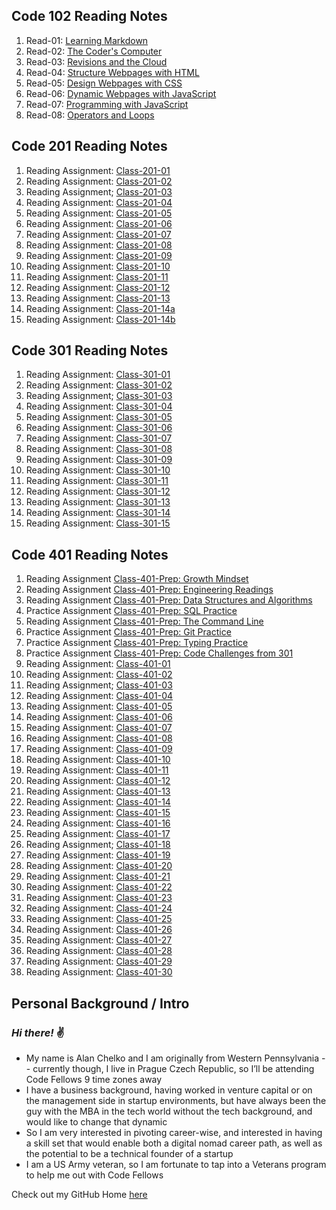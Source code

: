 ## Code 102 Reading Notes

1. Read-01: [Learning Markdown](https://dtuskippy.github.io/reading-notes/read-01-learning-markdown)
2. Read-02: [The Coder's Computer](https://dtuskippy.github.io/reading-notes/read-02-the-coders-computer)
3. Read-03: [Revisions and the Cloud](https://dtuskippy.github.io/reading-notes/read-03-revisions-and-the-cloud)
4. Read-04: [Structure Webpages with HTML](https://dtuskippy.github.io/reading-notes/read-04-structure-webpages-with-html)
5. Read-05: [Design Webpages with CSS](https://dtuskippy.github.io/reading-notes/read-05-design-webpages-with-css)
6. Read-06: [Dynamic Webpages with JavaScript](https://dtuskippy.github.io/reading-notes/read-06-dynamic-webpages-with-javascript)
7. Read-07: [Programming with JavaScript](https://dtuskippy.github.io/reading-notes/read-07-programming-with-javascript)
8. Read-08: [Operators and Loops](https://dtuskippy.github.io/reading-notes/read-08-operators-and-loops)

## Code 201 Reading Notes

1. Reading Assignment: [Class-201-01](https://dtuskippy.github.io/reading-notes/201/class-01)
2. Reading Assignment: [Class-201-02](https://dtuskippy.github.io/reading-notes/201/class-02)
3. Reading Assignment; [Class-201-03](https://dtuskippy.github.io/reading-notes/201/class-03)
4. Reading Assignment: [Class-201-04](https://dtuskippy.github.io/reading-notes/201/class-04)
5. Reading Assignment: [Class-201-05](https://dtuskippy.github.io/reading-notes/201/class-05)
6. Reading Assignment: [Class-201-06](https://dtuskippy.github.io/reading-notes/201/class-06)
7. Reading Assignment: [Class-201-07](https://dtuskippy.github.io/reading-notes/201/class-07)
8. Reading Assignment: [Class-201-08](https://dtuskippy.github.io/reading-notes/201/class-08)
9. Reading Assignment: [Class-201-09](https://dtuskippy.github.io/reading-notes/201/class-09)
10. Reading Assignment: [Class-201-10](https://dtuskippy.github.io/reading-notes/201/class-10)
11. Reading Assignment: [Class-201-11](https://dtuskippy.github.io/reading-notes/201/class-11)
12. Reading Assignment: [Class-201-12](https://dtuskippy.github.io/reading-notes/201/class-12)
13. Reading Assignment: [Class-201-13](https://dtuskippy.github.io/reading-notes/201/class-13)
14. Reading Assignment: [Class-201-14a](https://dtuskippy.github.io/reading-notes/201/class-14a)
15. Reading Assignment: [Class-201-14b](https://dtuskippy.github.io/reading-notes/201/class-14b)

## Code 301 Reading Notes

1. Reading Assignment: [Class-301-01](https://dtuskippy.github.io/reading-notes/301/class-01)
2. Reading Assignment: [Class-301-02](https://dtuskippy.github.io/reading-notes/301/class-02)
3. Reading Assignment; [Class-301-03](https://dtuskippy.github.io/reading-notes/301/class-03)
4. Reading Assignment: [Class-301-04](https://dtuskippy.github.io/reading-notes/301/class-04)
5. Reading Assignment: [Class-301-05](https://dtuskippy.github.io/reading-notes/301/class-05)
6. Reading Assignment: [Class-301-06](https://dtuskippy.github.io/reading-notes/301/class-06)
7. Reading Assignment: [Class-301-07](https://dtuskippy.github.io/reading-notes/301/class-07)
8. Reading Assignment: [Class-301-08](https://dtuskippy.github.io/reading-notes/301/class-08)
9. Reading Assignment: [Class-301-09](https://dtuskippy.github.io/reading-notes/301/class-09)
10. Reading Assignment: [Class-301-10](https://dtuskippy.github.io/reading-notes/301/class-10)
11. Reading Assignment: [Class-301-11](https:/dtuskippy.github.io/reading-notes/301/class-11)
12. Reading Assignment: [Class-301-12](https://dtuskippy.github.io/reading-notes/301/class-12)
13. Reading Assignment: [Class-301-13](https://dtuskippy.github.io/reading-notes/301/class-13)
14. Reading Assignment: [Class-301-14](https://dtuskippy.github.io/reading-notes/301/class-14)
15. Reading Assignment: [Class-301-15](https://dtuskippy.github.io/reading-notes/301/class-15)

## Code 401 Reading Notes

1. Reading Assignment [Class-401-Prep: Growth Mindset](https://dtuskippy.github.io/reading-notes/401/growth-mindset)
2. Reading Assignment [Class-401-Prep: Engineering Readings](https://dtuskippy.github.io/reading-notes/401/engineering-readings)
3. Reading Assignment [Class-401-Prep: Data Structures and Algorithms](https://dtuskippy.github.io/reading-notes/401/data-structures-and-algorithms)
4. Practice Assignment [Class-401-Prep: SQL Practice](https://dtuskippy.github.io/reading-notes/401/sql-practice)
5. Reading Assignment [Class-401-Prep: The Command Line](https://dtuskippy.github.io/reading-notes/401/command-line)
6. Practice Assignment [Class-401-Prep: Git Practice](https://dtuskippy.github.io/reading-notes/401/git-practice)
7. Practice Assignment [Class-401-Prep: Typing Practice](https://dtuskippy.github.io/reading-notes/401/typing-lessons)
8. Practice Assignment [Class-401-Prep: Code Challenges from 301](https://dtuskippy.github.io/reading-notes/401/code-challenges-301)
9. Reading Assignment: [Class-401-01](https://dtuskippy.github.io/reading-notes/401/class-01)
10. Reading Assignment: [Class-401-02](https://dtuskippy.github.io/reading-notes/401/class-02)
11. Reading Assignment; [Class-401-03](https://dtuskippy.github.io/reading-notes/401/class-03)
12. Reading Assignment: [Class-401-04](https://dtuskippy.github.io/reading-notes/401/class-04)
13. Reading Assignment: [Class-401-05](https://dtuskippy.github.io/reading-notes/401/class-05)
9. Reading Assignment: [Class-401-06](https://dtuskippy.github.io/reading-notes/401/class-06)
10. Reading Assignment: [Class-401-07](https://dtuskippy.github.io/reading-notes/401/class-07)
11. Reading Assignment: [Class-401-08](https://dtuskippy.github.io/reading-notes/401/class-08)
12. Reading Assignment: [Class-401-09](https://dtuskippy.github.io/reading-notes/401/class-09)
13. Reading Assignment: [Class-401-10](https://dtuskippy.github.io/reading-notes/401/class-10)
14. Reading Assignment: [Class-401-11](https:/dtuskippy.github.io/reading-notes/401/class-11)
15. Reading Assignment: [Class-401-12](https://dtuskippy.github.io/reading-notes/401/class-12)
16. Reading Assignment: [Class-401-13](https://dtuskippy.github.io/reading-notes/401/class-13)
17. Reading Assignment: [Class-401-14](https://dtuskippy.github.io/reading-notes/401/class-14)
18. Reading Assignment: [Class-401-15](https://dtuskippy.github.io/reading-notes/401/class-15)
19. Reading Assignment: [Class-401-16](https://dtuskippy.github.io/reading-notes/401/class-16)
20. Reading Assignment: [Class-401-17](https://dtuskippy.github.io/reading-notes/401/class-17)
21. Reading Assignment; [Class-401-18](https://dtuskippy.github.io/reading-notes/401/class-18)
22. Reading Assignment: [Class-401-19](https://dtuskippy.github.io/reading-notes/401/class-19)
23. Reading Assignment: [Class-401-20](https://dtuskippy.github.io/reading-notes/401/class-20)
24. Reading Assignment: [Class-401-21](https://dtuskippy.github.io/reading-notes/401/class-21)
25. Reading Assignment: [Class-401-22](https://dtuskippy.github.io/reading-notes/401/class-22)
26. Reading Assignment: [Class-401-23](https://dtuskippy.github.io/reading-notes/401/class-23)
27. Reading Assignment: [Class-401-24](https://dtuskippy.github.io/reading-notes/401/class-24)
28. Reading Assignment: [Class-401-25](https://dtuskippy.github.io/reading-notes/401/class-25)
29. Reading Assignment: [Class-401-26](https:/dtuskippy.github.io/reading-notes/401/class-26)
30. Reading Assignment: [Class-401-27](https://dtuskippy.github.io/reading-notes/401/class-27)
31. Reading Assignment: [Class-401-28](https://dtuskippy.github.io/reading-notes/401/class-28)
32. Reading Assignment: [Class-401-29](https://dtuskippy.github.io/reading-notes/401/class-29)
33. Reading Assignment: [Class-401-30](https://dtuskippy.github.io/reading-notes/401/class-30)


## Personal Background / Intro

### *Hi there!*  ✌️

* My name is Alan Chelko and I am originally from Western Pennsylvania -- currently though, I live in Prague Czech Republic, so I’ll be attending Code Fellows 9 time zones away
* I have a business background, having worked in venture capital or on the management side in startup environments, but have always been the guy with the MBA in the tech world without the tech background, and would like to change that dynamic
* So I am very interested in pivoting career-wise, and interested in having a skill set that would enable both a digital nomad career path, as well as the potential to be a technical founder of a startup
* I am a US Army veteran, so I am fortunate to tap into a Veterans program to help me out with Code Fellows

Check out my GitHub Home [here](https://github.com/dtuskippy)
